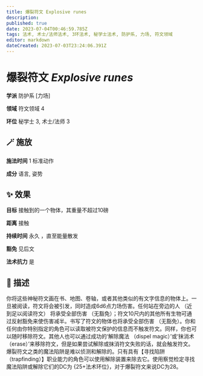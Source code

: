 ```yaml
---
title: 爆裂符文 Explosive runes
description: 
published: true
date: 2023-07-04T00:46:59.785Z
tags: 法术, 术士/法师法术, 3环法术, 秘学士法术, 防护系, 力场, 符文领域
editor: markdown
dateCreated: 2023-07-03T23:24:06.391Z
---
```


# **爆裂符文** *Explosive runes*

**学派** 防护系 \[力场\] 

**领域** 符文领域 4

**环位** 秘学士 3, 术士/法师 3

## 🪄 施放

**施法时间** 1 标准动作

**成分** 语言, 姿势

## ✨ 效果 

**目标** 接触到的一个物体，其重量不超过10磅 

**距离** 接触  

**持续时间** 永久 ，直至能量散发 

**豁免** 见后文

**法术抗力** 是

## 📖 描述

你将这些神秘符文画在书、地图、卷轴，或者其他类似的有文字信息的物体上。一旦被阅读，符文将会被引发，同时造成6d6点力场伤害。任何站在旁边的人 （近到足以阅读符文） 将承受全部伤害 （无豁免）；符文10尺内的其他所有生物可通过反射豁免来使伤害减半。书写了符文的物体也将承受全部伤害 （无豁免）。你和任何由你特别指定的角色可以读取被符文保护的信息而不触发符文。同样，你也可以随时移除符文。其他人也可以通过成功的‘解除魔法 （dispel magic）’或‘抹消术 （erase）’来移除符文，但是如果尝试解除或抹消符文失败的话，就会触发符文。爆裂符文之类的魔法陷阱是难以侦测和解除的。只有具有【寻找陷阱 （trapfinding）】职业能力的角色可以使用解除装置来除去它。使用察觉检定寻找魔法陷阱或解除它们的DC为 {25+法术环位}，对于爆裂符文来说DC为28。
    